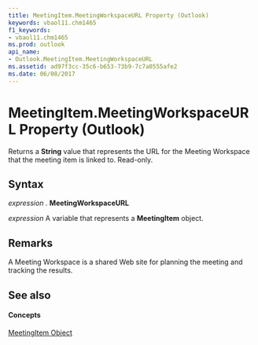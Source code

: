 ```yaml
---
title: MeetingItem.MeetingWorkspaceURL Property (Outlook)
keywords: vbaol11.chm1465
f1_keywords:
- vbaol11.chm1465
ms.prod: outlook
api_name:
- Outlook.MeetingItem.MeetingWorkspaceURL
ms.assetid: ad97f3cc-35c6-b653-73b9-7c7a0555afe2
ms.date: 06/08/2017
---
```



# MeetingItem.MeetingWorkspaceURL Property (Outlook)

Returns a  **String** value that represents the URL for the Meeting Workspace that the meeting item is linked to. Read-only.


## Syntax

 _expression_ . **MeetingWorkspaceURL**

 _expression_ A variable that represents a **MeetingItem** object.


## Remarks

A Meeting Workspace is a shared Web site for planning the meeting and tracking the results.


## See also


#### Concepts


[MeetingItem Object](meetingitem-object-outlook.md)


